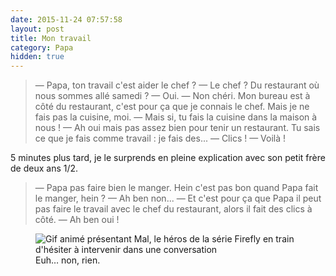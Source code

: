 ```yaml
---
date: 2015-11-24 07:57:58
layout: post
title: Mon travail
category: Papa
hidden: true
---
```


> — Papa, ton travail c'est aider le chef ?
> — Le chef ? Du restaurant où nous sommes allé samedi ?
> — Oui.
> — Non chéri. Mon bureau est à côté du restaurant, c'est pour ça que je connais le chef. Mais je ne fais pas la cuisine, moi.
> — Mais si, tu fais la cuisine dans la maison à nous !
> — Ah oui mais pas assez bien pour tenir un restaurant. Tu sais ce que je fais comme travail : je fais des...
> — Clics !
> — Voilà !

5 minutes plus tard, je le surprends en pleine explication avec son petit frère de deux ans 1/2.

> — Papa pas faire bien le manger. Hein c'est pas bon quand Papa fait le manger, hein ?
> — Ah ben non...
> — Et c'est pour ça que Papa il peut pas faire le travail avec le chef du restaurant, alors il fait des clics à côté.
> — Ah ben oui !

<figure>
  <img src="/assets/images/papa/2015-11-24/1.gif" alt="Gif animé présentant Mal, le héros de la série Firefly en train d'hésiter à intervenir dans une conversation" />
  <figcaption>Euh… non, rien.</figcaption>
</figure>

